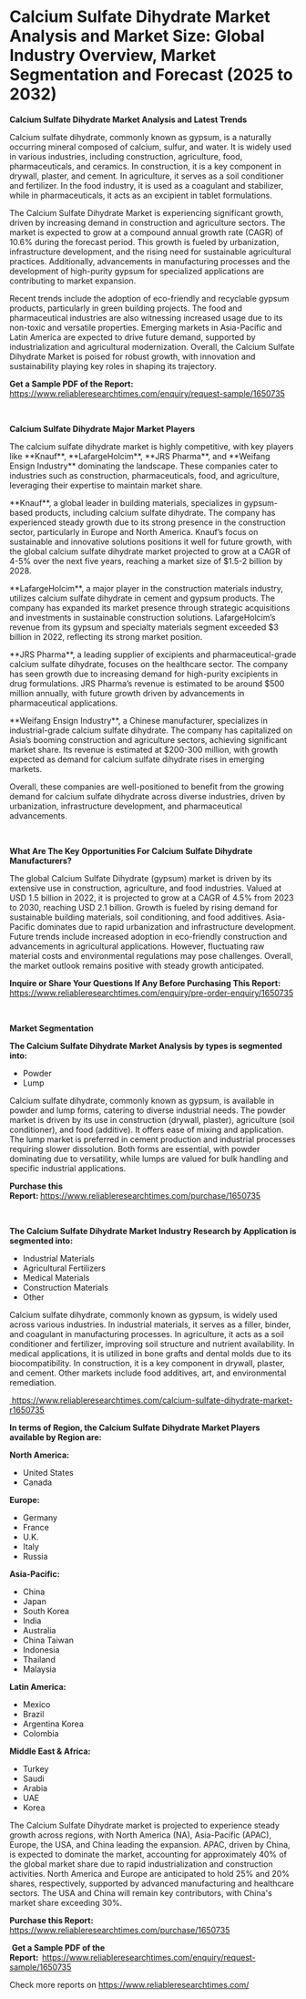 <p><h1>Calcium Sulfate Dihydrate Market Analysis and Market Size: Global Industry Overview, Market Segmentation and Forecast (2025 to 2032)</h1></p><p><strong>Calcium Sulfate Dihydrate Market Analysis and Latest Trends</strong></p>
<p><p>Calcium sulfate dihydrate, commonly known as gypsum, is a naturally occurring mineral composed of calcium, sulfur, and water. It is widely used in various industries, including construction, agriculture, food, pharmaceuticals, and ceramics. In construction, it is a key component in drywall, plaster, and cement. In agriculture, it serves as a soil conditioner and fertilizer. In the food industry, it is used as a coagulant and stabilizer, while in pharmaceuticals, it acts as an excipient in tablet formulations.</p><p>The Calcium Sulfate Dihydrate Market is experiencing significant growth, driven by increasing demand in construction and agriculture sectors. The market is expected to grow at a compound annual growth rate (CAGR) of 10.6% during the forecast period. This growth is fueled by urbanization, infrastructure development, and the rising need for sustainable agricultural practices. Additionally, advancements in manufacturing processes and the development of high-purity gypsum for specialized applications are contributing to market expansion.</p><p>Recent trends include the adoption of eco-friendly and recyclable gypsum products, particularly in green building projects. The food and pharmaceutical industries are also witnessing increased usage due to its non-toxic and versatile properties. Emerging markets in Asia-Pacific and Latin America are expected to drive future demand, supported by industrialization and agricultural modernization. Overall, the Calcium Sulfate Dihydrate Market is poised for robust growth, with innovation and sustainability playing key roles in shaping its trajectory.</p></p>
<p><strong>Get a Sample PDF of the Report:&nbsp;</strong> <a href="https://www.reliableresearchtimes.com/enquiry/request-sample/1650735?utm_campaign=2137&utm_medium=2&utm_source=Github&utm_content=ia&utm_term=25012025&utm_id=calcium-sulfate-dihydrate">https://www.reliableresearchtimes.com/enquiry/request-sample/1650735</a></p>
<p>&nbsp;</p>
<p><strong>Calcium Sulfate Dihydrate Major Market Players</strong></p>
<p><p>The calcium sulfate dihydrate market is highly competitive, with key players like **Knauf**, **LafargeHolcim**, **JRS Pharma**, and **Weifang Ensign Industry** dominating the landscape. These companies cater to industries such as construction, pharmaceuticals, food, and agriculture, leveraging their expertise to maintain market share.</p><p>**Knauf**, a global leader in building materials, specializes in gypsum-based products, including calcium sulfate dihydrate. The company has experienced steady growth due to its strong presence in the construction sector, particularly in Europe and North America. Knauf’s focus on sustainable and innovative solutions positions it well for future growth, with the global calcium sulfate dihydrate market projected to grow at a CAGR of 4-5% over the next five years, reaching a market size of $1.5-2 billion by 2028.</p><p>**LafargeHolcim**, a major player in the construction materials industry, utilizes calcium sulfate dihydrate in cement and gypsum products. The company has expanded its market presence through strategic acquisitions and investments in sustainable construction solutions. LafargeHolcim’s revenue from its gypsum and specialty materials segment exceeded $3 billion in 2022, reflecting its strong market position.</p><p>**JRS Pharma**, a leading supplier of excipients and pharmaceutical-grade calcium sulfate dihydrate, focuses on the healthcare sector. The company has seen growth due to increasing demand for high-purity excipients in drug formulations. JRS Pharma’s revenue is estimated to be around $500 million annually, with future growth driven by advancements in pharmaceutical applications.</p><p>**Weifang Ensign Industry**, a Chinese manufacturer, specializes in industrial-grade calcium sulfate dihydrate. The company has capitalized on Asia’s booming construction and agriculture sectors, achieving significant market share. Its revenue is estimated at $200-300 million, with growth expected as demand for calcium sulfate dihydrate rises in emerging markets.</p><p>Overall, these companies are well-positioned to benefit from the growing demand for calcium sulfate dihydrate across diverse industries, driven by urbanization, infrastructure development, and pharmaceutical advancements.</p></p>
<p>&nbsp;</p>
<p><strong>What Are The Key Opportunities For Calcium Sulfate Dihydrate Manufacturers?</strong></p>
<p><p>The global Calcium Sulfate Dihydrate (gypsum) market is driven by its extensive use in construction, agriculture, and food industries. Valued at USD 1.5 billion in 2022, it is projected to grow at a CAGR of 4.5% from 2023 to 2030, reaching USD 2.1 billion. Growth is fueled by rising demand for sustainable building materials, soil conditioning, and food additives. Asia-Pacific dominates due to rapid urbanization and infrastructure development. Future trends include increased adoption in eco-friendly construction and advancements in agricultural applications. However, fluctuating raw material costs and environmental regulations may pose challenges. Overall, the market outlook remains positive with steady growth anticipated.</p></p>
<p><strong>Inquire or Share Your Questions If Any Before Purchasing This Report:</strong> <a href="https://www.reliableresearchtimes.com/enquiry/pre-order-enquiry/1650735?utm_campaign=2137&utm_medium=2&utm_source=Github&utm_content=ia&utm_term=25012025&utm_id=calcium-sulfate-dihydrate">https://www.reliableresearchtimes.com/enquiry/pre-order-enquiry/1650735</a></p>
<p>&nbsp;</p>
<p><strong>Market Segmentation</strong></p>
<p><strong>The Calcium Sulfate Dihydrate Market Analysis by types is segmented into:</strong></p>
<p><ul><li>Powder</li><li>Lump</li></ul></p>
<p><p>Calcium sulfate dihydrate, commonly known as gypsum, is available in powder and lump forms, catering to diverse industrial needs. The powder market is driven by its use in construction (drywall, plaster), agriculture (soil conditioner), and food (additive). It offers ease of mixing and application. The lump market is preferred in cement production and industrial processes requiring slower dissolution. Both forms are essential, with powder dominating due to versatility, while lumps are valued for bulk handling and specific industrial applications.</p></p>
<p><strong>Purchase this Report:&nbsp;</strong><a href="https://www.reliableresearchtimes.com/purchase/1650735?utm_campaign=2137&utm_medium=2&utm_source=Github&utm_content=ia&utm_term=25012025&utm_id=calcium-sulfate-dihydrate">https://www.reliableresearchtimes.com/purchase/1650735</a></p>
<p>&nbsp;</p>
<p><strong>The Calcium Sulfate Dihydrate Market Industry Research by Application is segmented into:</strong></p>
<p><ul><li>Industrial Materials</li><li>Agricultural Fertilizers</li><li>Medical Materials</li><li>Construction Materials</li><li>Other</li></ul></p>
<p><p>Calcium sulfate dihydrate, commonly known as gypsum, is widely used across various industries. In industrial materials, it serves as a filler, binder, and coagulant in manufacturing processes. In agriculture, it acts as a soil conditioner and fertilizer, improving soil structure and nutrient availability. In medical applications, it is utilized in bone grafts and dental molds due to its biocompatibility. In construction, it is a key component in drywall, plaster, and cement. Other markets include food additives, art, and environmental remediation.</p></p>
<p><a href="https://www.reliableresearchtimes.com/calcium-sulfate-dihydrate-market-r1650735?utm_campaign=2137&utm_medium=2&utm_source=Github&utm_content=ia&utm_term=25012025&utm_id=calcium-sulfate-dihydrate">&nbsp;https://www.reliableresearchtimes.com/calcium-sulfate-dihydrate-market-r1650735</a></p>
<p><strong>In terms of Region, the Calcium Sulfate Dihydrate Market Players available by Region are:</strong></p>
<p>
    <p> <strong> North America: </strong>
        <ul>
            <li>United States</li>
            <li>Canada</li>
        </ul>
        </p> 
    <p> <strong> Europe: </strong>
        <ul>
            <li>Germany</li>
            <li>France</li>
            <li>U.K.</li>
            <li>Italy</li>
            <li>Russia</li>
        </ul>
        </p> 
    <p> <strong> Asia-Pacific: </strong>
        <ul>
            <li>China</li>
            <li>Japan</li>
            <li>South Korea</li>
            <li>India</li>
            <li>Australia</li>
            <li>China Taiwan</li>
            <li>Indonesia</li>
            <li>Thailand</li>
            <li>Malaysia</li>
        </ul>
        </p> 
    <p> <strong> Latin America: </strong>
        <ul>
            <li>Mexico</li>
            <li>Brazil</li>
            <li>Argentina Korea</li>
            <li>Colombia</li>
        </ul>
        </p> 
    <p> <strong> Middle East & Africa: </strong>
        <ul>
            <li>Turkey</li>
            <li>Saudi</li>
            <li>Arabia</li>
            <li>UAE</li>
            <li>Korea</li>
        </ul>
    </p>
    </p>
<p><p>The Calcium Sulfate Dihydrate market is projected to experience steady growth across regions, with North America (NA), Asia-Pacific (APAC), Europe, the USA, and China leading the expansion. APAC, driven by China, is expected to dominate the market, accounting for approximately 40% of the global market share due to rapid industrialization and construction activities. North America and Europe are anticipated to hold 25% and 20% shares, respectively, supported by advanced manufacturing and healthcare sectors. The USA and China will remain key contributors, with China's market share exceeding 30%.</p></p>
<p><strong>Purchase this Report: </strong><a href="https://www.reliableresearchtimes.com/purchase/1650735?utm_campaign=2137&utm_medium=2&utm_source=Github&utm_content=ia&utm_term=25012025&utm_id=calcium-sulfate-dihydrate">https://www.reliableresearchtimes.com/purchase/1650735</a></p>
<p>&nbsp;<strong>Get a Sample PDF of the Report:&nbsp;&nbsp;</strong><a href="https://www.reliableresearchtimes.com/enquiry/request-sample/1650735?utm_campaign=2137&utm_medium=2&utm_source=Github&utm_content=ia&utm_term=25012025&utm_id=calcium-sulfate-dihydrate">https://www.reliableresearchtimes.com/enquiry/request-sample/1650735</a></p>
<p><strong></strong></p>
<p>Check more reports on <a href="https://www.reliableresearchtimes.com/?utm_campaign=2137&utm_medium=2&utm_source=Github&utm_content=ia&utm_term=25012025&utm_id=calcium-sulfate-dihydrate">https://www.reliableresearchtimes.com/</a></p>